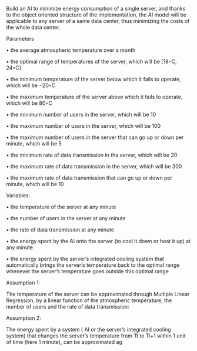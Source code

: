 Build an AI to minimize energy consumption of a single server, and thanks to the object oriented structure of the implementation, the AI model will be applicable to any server of a same data center, thus minimizing the costs of the whole data center.



Parameters 


• the average atmospheric temperature over a month

• the optimal range of temperatures of the server, which will be [18◦C, 24◦C]

• the minimum temperature of the server below which it fails to operate, which will be −20◦C

• the maximum temperature of the server above which it fails to operate, which will be 80◦C

• the minimum number of users in the server, which will be 10

• the maximum number of users in the server, which will be 100

• the maximum number of users in the server that can go up or down per minute, which will be 5

• the minimum rate of data transmission in the server, which will be 20

• the maximum rate of data transmission in the server, which will be 300

• the maximum rate of data transmission that can go up or down per minute, which will be 10



Variables:


• the temperature of the server at any minute

• the number of users in the server at any minute

• the rate of data transmission at any minute

• the energy spent by the AI onto the server (to cool it down or heat it up) at any minute

• the energy spent by the server’s integrated cooling system that automatically brings the server’s temperature back to the optimal range whenever the server’s temperature goes outside this optimal range


Assumption 1: 

The temperature of the server can be approximated through Multiple Linear
Regression, by a linear function of the atmospheric temperature, the number of users and the
rate of data transmission:

Assumption 2: 

The energy spent by a system ( AI or the server’s integrated cooling system)
that changes the server’s temperature from Tt to Tt+1 within 1 unit of time (here 1 minute),
can be approximated ag

